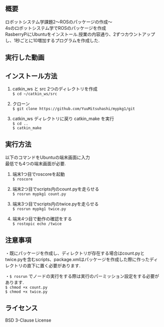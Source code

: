 ## 概要  
ロボットシステム学課題2～ROSのパッケージの作成～  
4sのロボットシステム学でROSのパッケージを作成  
RasberryPiにUbuntuをインストール.授業の内容通り、2ずつカウントアップし、1秒ごとに10増加するプログラムを作成した.  

## 実行した動画  

## インストール方法  
1. catkin_ws と src 2つのディレクトリを作成  
`$ cd ~/catkin_ws/src`  

2. クローン  
`$ git clone https://github.com/YuuMitsuhashi/mypkg1/git`  

3. catkin_ws ディレクトリに戻り catkin_make を実行  
`$ cd ..`  
`$ catkin_make`  

## 実行方法  
以下のコマンドをUbuntuの端末画面に入力  
最低でも4つの端末画面が必要.  
1. 端末1つ目でroscoreを起動  
`$ roscore`  

2. 端末2つ目でscripts内のcount.pyを走らせる  
`$ rosrun mypkg1 count.py`  

3. 端末3つ目でscripts内のtwice.pyを走らせる  
`$ rosrun mypkg1 twice.py`

4. 端末4つ目で動作の確認をする  
`$ rostopic echo /twice`  

## 注意事項  
・既にパッケージを作成し、ディレクトリが存在する場合はcount.pyとtwice.pyを含むscripts、package.xmlはパッケージを作成した際に作ったディレクトリの直下に置く必要があります.  
  
・`$ rosrun` でノードの実行をする際は実行のパーミッション設定をする必要があります.  
 `$ chmod +x count.py`  
 `$ chmod +x twice.py`  

## ライセンス  
BSD 3-Clause License
